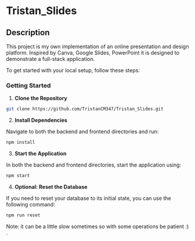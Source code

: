 # Tristan_Slides

## Description

This project is my own implementation of an online presentation and design platform. 
Inspired by Canva, Google Slides, PowerPoint it is designed to demonstrate a full-stack application.

To get started with your local setup, follow these steps:

### Getting Started

1. **Clone the Repository**

```bash
git clone https://github.com/TristanCM347/Tristan_Slides.git
```

2. **Install Dependencies**

Navigate to both the backend and frontend directories and run:

```bash
npm install
```

3. **Start the Application**

In both the backend and frontend directories, start the application using:

```bash
npm start
```

4. **Optional: Reset the Database**

If you need to reset your database to its initial state, you can use the following command:
```bash
npm run reset
```
Note: it can be a little slow sometimes so with some operations be patient :) .
